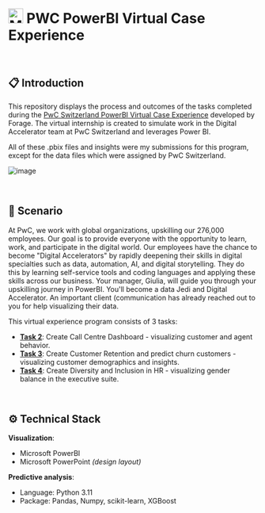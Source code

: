 
# </a><img src="https://upload.wikimedia.org/wikipedia/commons/thumb/c/cf/New_Power_BI_Logo.svg/600px-New_Power_BI_Logo.svg.png?20210102182532" alt="Microsoft Power BI" width="30" height="30"> PWC PowerBI Virtual Case Experience 

<br>

## :clipboard: Introduction
This repository displays the process and outcomes of the tasks completed during the [PwC Switzerland PowerBI Virtual Case Experience](https://www.theforage.com/virtual-internships/prototype/a87GpgE6tiku7q3gu/Power%20BI?ref=W5vwWAjutTpHbEraC) developed by Forage. The virtual internship is created to simulate work in the Digital Accelerator team at PwC Switzerland and leverages Power BI.

All of these .pbix files and insights were my submissions for this program, except for the data files which were assigned by PwC Switzerland.

![image](https://github.com/calmk/PWC-PowerBI-Virtual-Case-Experience/assets/100661121/37a0a7af-8116-429e-9a92-34a126f4d6a4)

<br>

## :pushpin: Scenario
At PwC, we work with global organizations, upskilling our 276,000 employees. Our goal is to provide everyone with the opportunity to learn, work, and participate in the digital world. Our employees have the chance to become "Digital Accelerators" by rapidly deepening their skills in digital specialties such as data, automation, AI, and digital storytelling. They do this by learning self-service tools and coding languages and applying these skills across our business.
Your manager, Giulia, will guide you through your upskilling journey in PowerBI. You'll become a data Jedi and Digital Accelerator. An important client (communication has already reached out to you for help visualizing their data.



This virtual experience program consists of 3 tasks:                    
- [**Task 2**]([https://github.com/calmk/PWC-PowerBI-Virtual-Case-Experience/tree/main/Task%202:%20Call%20Center%20Dashboard](https://github.com/SakshamSomani/PwC-Switzerland---Power-BI-Job-Simulation-from-Forage-/tree/main/Task%202%3A%20Call%20Center%20Dashboard)): Create Call Centre Dashboard - visualizing customer and agent behavior.
- [**Task 3**]([https://github.com/calmk/PWC-PowerBI-Virtual-Case-Experience/tree/main/Task%203:%20Customer%20Retention](https://github.com/SakshamSomani/PwC-Switzerland---Power-BI-Job-Simulation-from-Forage-/tree/main/Task%203%3A%20Customer%20Retension)): Create Customer Retention and predict churn customers - visualizing customer demographics and insights.
- [**Task 4**]([https://github.com/calmk/PWC-PowerBI-Virtual-Case-Experience/tree/main/Task%204:%20Diversity%20%26%20Inclusion](https://github.com/SakshamSomani/PwC-Switzerland---Power-BI-Job-Simulation-from-Forage-/tree/main/Task%204%3A%20Diversity%20%26%20Inclusion)): Create Diversity and Inclusion in HR - visualizing gender balance in the executive suite.

<br>

## :gear: Technical Stack

**Visualization**:
- Microsoft PowerBI
- Microsoft PowerPoint *(design layout)*
  

**Predictive analysis**:
- Language: Python 3.11
- Package: Pandas, Numpy, scikit-learn, XGBoost
